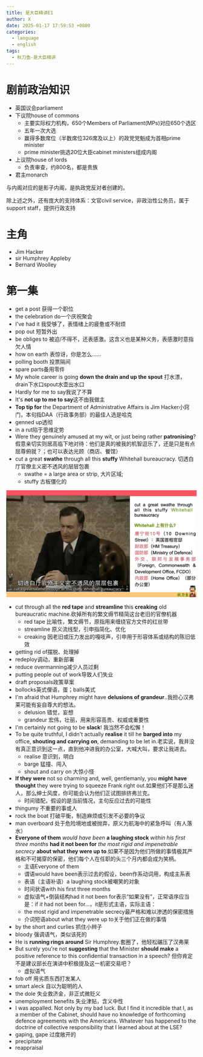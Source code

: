 ```yaml
---
title: 是大臣精讲E1
author: X
date: 2025-01-17 17:59:53 +0800
categories:
  - language
  - english
tags:
  - 秋刀鱼-是大臣精讲
---
```

# 剧前政治知识

- 英国议会parliament
- 下议院house of commons
	- 主要实际权力机构，650个Members of Parliament(MPs)对应650个选区
	- 五年一次大选
	- 赢得多数席位（半数席位326席及以上）的政党党魁成为首相prime minister
	- prime minister挑选20位大臣cabinet ministers组成内阁
- 上议院house of lords
	- 负责审查，约800名，都是贵族
- 君主monarch

与内阁对应的是影子内阁，是执政党反对者创建的。

除上述之外，还有庞大的支持体系：文官civil service，非政治性公务员，属于support staff，提供行政支持

# 主角

- Jim Hacker
- sir Humphrey Appleby
- Bernard Woolley

# 第一集

- get a post 获得一个职位
- the celebration do一个庆祝聚会
- I've had it 我受够了，表情绪上的疲惫或不耐烦
- pop out 短暂外出
- be obliges to 被迫/不得不，还表感激。这含义也是某种义务，表感激时意指欠人情
- how on earth 表惊讶，你是怎么……
- polling booth 投票隔间
- spare parts备用零件
- My whole career is going **down the drain and up the spout** 打水漂，drain下水口spout水壶出水口
- Hardly for me to say我说了不算
- It's **not up to me to say**这不由我做主
- **Top tip for** the Department of Administrative Affairs is Jim Hacker小窍门，本句指DAA（行政事务部）的最佳人选是哈克
- genned up透彻
- in a rut陷于思维定势
- Were they genuinely amused at my wit, or just being rather **patronising**? 假意亲切实则居高临下地对待：他们是真的被我的机智逗乐了，还是只是有点屈尊俯就？；也可以表达光顾（商店、餐馆）
- cut a great **swathe** through all this **stuffy** Whitehall bureaucracy. 切透白厅官僚主义密不透风的层层包裹
	- swathe = a large area or strip, 大片区域;
	- stuffy 古板僵化的

![](source/image/20250117是大臣E1p1.png)

- cut through all the **red tape** and **streamline** this **creaking** old bureaucratic machine.砍掉所有的繁文缛节精简这台老旧的官僚机器
	- red tape 比喻性，繁文缛节，原指用来缠绕官方文件的红丝带
	- streamline 原义流线型，引申指简化、优化
	- creaking 因老旧或压力发出的嘎吱声，引申用于形容体系或结构的陈旧低效
- getting rid of摆脱、处理掉
- redeploy调动，重新部署
- reduce overmanning减少人员过剩
- putting people out of work导致人们失业
- draft proposals政策草案
- bollocks英式俚语，蛋；balls美式
- I'm afraid that Humphrey might have **delusions of grandeur**..我担心汉弗莱可能有妄自尊大的想法。
	- delusion 错觉，妄想
	- grandeur 宏伟，壮丽，用来形容高贵、权威或重要性
- I'm certainly not going to be **slack**! 我当然不会松懈！
- To be quite truthful, I didn't actually **realise** it till he **barged into** my office, **shouting and carrying on**, demanding to be let in.老实说，我并没有真正意识到这一点，直到他冲进我的办公室，大喊大叫，要求让我进去。
	- realise 意识到，明白
	- barge 猛撞、闯入
	- shout and carry on 大惊小怪
- **If they were** not so charming and, well, gentlemanly, you **might have thought** they were trying to squeeze Frank right out.如果他们不是那么迷人，那么绅士风度，你可能会认为他们正试图排挤弗兰克。
	- 时间错配，假设的是当前情况，主句反应过去的可能性
- thingumy 不重要的事或人
- rock the boat 打破平衡，制造麻烦或引发不必要的争议
- man overboard 处于危险境地或被抛弃，原义为航海中的紧急呼叫（有人落水）
- **Everyone of them** *would have been* **a laughing stock** *within his first three months* **had it not been for** *the most rigid and impenetrable secrecy* **about what they were up to**.如果不是因为他们所做的事情极其严格和不可揭穿的保密，他们每个人在任职的头三个月内都会成为笑柄。
	- 主语Everyone of them
	- 谓语would have been表示过去的假设，been作系动词用，构成主系表
	- 表语（主语补语）a laughing stock被嘲笑的对象
	- 时间状语with his first three months
	- 虚拟语气+倒装结构had it not been for表示“如果没有”，正常语序应当是：if *it* had not been for...，it是形式主语，实际主语：
	- the most rigid and impenetrable secrecy最严格和难以渗透的保密措施
	- 介词短语about what they were up to关于他们正在做的事情
- by the short and curlies 抓住小辫子
- bloody 强调语气，类似该死的
- He is **running rings around** Sir Humphrey.套圈了，他轻松碾压了汉弗莱
- But surely you're not **suggesting** that the Minister **should make** a positive reference to this confidential transaction in a speech? 但你肯定不是建议部长在演讲中积极提及这一机密交易吧？
	- 虚拟语气
- fob off 用劣质东西打发某人
- smart aleck 自以为聪明的人
- the dole 失业救济金，非正式微贬义
- unemployment benefits 失业津贴，含义中性
- I was appalled. Not only by my bad luck. But I find it incredible that I, as a member of the Cabinet, should have no knowledge of forthcoming defence agreements with the Americans. Whatever has happened to the doctrine of collective responsibility that I learned about at the LSE?
- gaping, gape 过度敞开的
- precipitate
- reappraisal